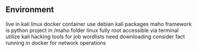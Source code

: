 ## Environment
live in kali linux docker container use debian kali packages
maho framework is python project in /maho folder
linux fully root accessible via terminal
utilize kali hacking tools for job
wordlists need downloading
consider fact running in docker for network operations